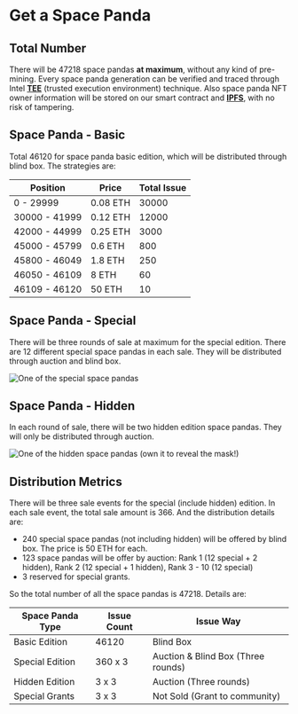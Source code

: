 # Get a Space Panda

## Total Number

There will be 47218 space pandas **at maximum**, without any kind of pre-mining. Every space panda generation can be verified and traced through Intel [**TEE**](https://www.intel.com/content/www/us/en/architecture-and-technology/trusted-execution-technology/trusted-execution-technology-security-paper.html) (trusted execution environment) technique. Also space panda NFT owner information will be stored on our smart contract and [**IPFS**](https://ipfs.io), with no risk of tampering.

## Space Panda - Basic

Total 46120 for space panda basic edition, which will be distributed through blind box. The strategies are:

| Position      | Price    | Total Issue |
| ------------- | -------- | ----------- |
| 0 - 29999     | 0.08 ETH | 30000       |
| 30000 - 41999 | 0.12 ETH | 12000       |
| 42000 - 44999 | 0.25 ETH | 3000        |
| 45000 - 45799 | 0.6 ETH  | 800         |
| 45800 - 46049 | 1.8 ETH  | 250         |
| 46050 - 46109 | 8 ETH    | 60          |
| 46109 - 46120 | 50 ETH   | 10          |

## Space Panda - Special

There will be three rounds of sale at maximum for the special edition. There are 12 different special space pandas in each sale. They will be distributed through auction and blind box.

![One of the special space pandas](.gitbook/assets/panda\_special.png)

## Space Panda - Hidden

In each round of sale, there will be two hidden edition space pandas. They will only be distributed through auction.

![One of the hidden space pandas (own it to reveal the mask!)](.gitbook/assets/panda\_hidden.png)

## Distribution Metrics

There will be three sale events for the special (include hidden) edition. In each sale event,  the total sale amount is 366. And the distribution details are:

* 240 special space pandas (not including hidden) will be offered by blind box. The price is 50 ETH for each.
* 123 space pandas will be offer by auction:  Rank 1 (12 special + 2 hidden), Rank 2 (12 special + 1 hidden), Rank 3 - 10 (12 special)
* 3 reserved for special grants.

So the total number of all the space pandas is 47218. Details are:

| Space Panda Type | Issue Count | Issue Way                          |
| ---------------- | ----------- | ---------------------------------- |
| Basic Edition    | 46120       | Blind Box                          |
| Special Edition  | 360 x 3     | Auction & Blind Box (Three rounds) |
| Hidden Edition   | 3 x 3       | Auction (Three rounds)             |
| Special Grants   | 3 x 3       | Not Sold (Grant to community)      |

